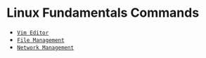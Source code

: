 # Linux Fundamentals Commands

- [`Vim Editor`](/vim_commands.md)
- [`File Management`](/linux_file_command.md)
- [`Network Management`](/linux_network_command.md)
